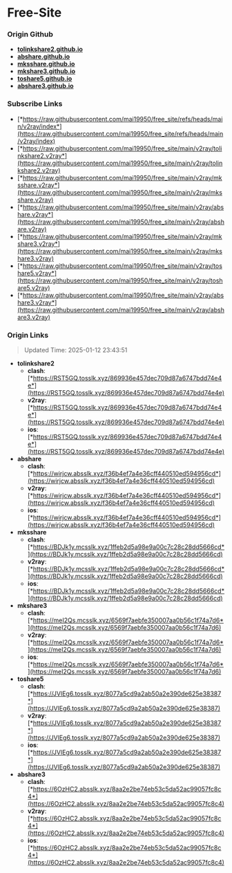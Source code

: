 # Free-Site

### Origin Github

- [**tolinkshare2.github.io**](https://github.com/tolinkshare2/tolinkshare2.github.io)
- [**abshare.github.io**](https://github.com/abshare/abshare.github.io)
- [**mksshare.github.io**](https://github.com/mksshare/mksshare.github.io)
- [**mkshare3.github.io**](https://github.com/mkshare3/mkshare3.github.io)
- [**toshare5.github.io**](https://github.com/toshare5/toshare5.github.io)
- [**abshare3.github.io**](https://github.com/abshare3/abshare3.github.io)

### Subscribe Links

- [*https://raw.githubusercontent.com/mai19950/free_site/refs/heads/main/v2ray/index*](https://raw.githubusercontent.com/mai19950/free_site/refs/heads/main/v2ray/index)
- [*https://raw.githubusercontent.com/mai19950/free_site/main/v2ray/tolinkshare2.v2ray*](https://raw.githubusercontent.com/mai19950/free_site/main/v2ray/tolinkshare2.v2ray)
- [*https://raw.githubusercontent.com/mai19950/free_site/main/v2ray/mksshare.v2ray*](https://raw.githubusercontent.com/mai19950/free_site/main/v2ray/mksshare.v2ray)
- [*https://raw.githubusercontent.com/mai19950/free_site/main/v2ray/abshare.v2ray*](https://raw.githubusercontent.com/mai19950/free_site/main/v2ray/abshare.v2ray)
- [*https://raw.githubusercontent.com/mai19950/free_site/main/v2ray/mkshare3.v2ray*](https://raw.githubusercontent.com/mai19950/free_site/main/v2ray/mkshare3.v2ray)
- [*https://raw.githubusercontent.com/mai19950/free_site/main/v2ray/toshare5.v2ray*](https://raw.githubusercontent.com/mai19950/free_site/main/v2ray/toshare5.v2ray)
- [*https://raw.githubusercontent.com/mai19950/free_site/main/v2ray/abshare3.v2ray*](https://raw.githubusercontent.com/mai19950/free_site/main/v2ray/abshare3.v2ray)

### Origin Links

> Updated Time: 2025-01-12 23:43:51

- **tolinkshare2**
  - **clash**: [*https://RST5GQ.tosslk.xyz/869936e457dec709d87a6747bdd74e4e*](https://RST5GQ.tosslk.xyz/869936e457dec709d87a6747bdd74e4e)
  - **v2ray**: [*https://RST5GQ.tosslk.xyz/869936e457dec709d87a6747bdd74e4e*](https://RST5GQ.tosslk.xyz/869936e457dec709d87a6747bdd74e4e)
  - **ios**: [*https://RST5GQ.tosslk.xyz/869936e457dec709d87a6747bdd74e4e*](https://RST5GQ.tosslk.xyz/869936e457dec709d87a6747bdd74e4e)
- **abshare**
  - **clash**: [*https://wirjcw.absslk.xyz/f36b4ef7a4e36cff440510ed594956cd*](https://wirjcw.absslk.xyz/f36b4ef7a4e36cff440510ed594956cd)
  - **v2ray**: [*https://wirjcw.absslk.xyz/f36b4ef7a4e36cff440510ed594956cd*](https://wirjcw.absslk.xyz/f36b4ef7a4e36cff440510ed594956cd)
  - **ios**: [*https://wirjcw.absslk.xyz/f36b4ef7a4e36cff440510ed594956cd*](https://wirjcw.absslk.xyz/f36b4ef7a4e36cff440510ed594956cd)
- **mksshare**
  - **clash**: [*https://BDJk1y.mcsslk.xyz/1ffeb2d5a98e9a00c7c28c28dd5666cd*](https://BDJk1y.mcsslk.xyz/1ffeb2d5a98e9a00c7c28c28dd5666cd)
  - **v2ray**: [*https://BDJk1y.mcsslk.xyz/1ffeb2d5a98e9a00c7c28c28dd5666cd*](https://BDJk1y.mcsslk.xyz/1ffeb2d5a98e9a00c7c28c28dd5666cd)
  - **ios**: [*https://BDJk1y.mcsslk.xyz/1ffeb2d5a98e9a00c7c28c28dd5666cd*](https://BDJk1y.mcsslk.xyz/1ffeb2d5a98e9a00c7c28c28dd5666cd)
- **mkshare3**
  - **clash**: [*https://meI2Qs.mcsslk.xyz/6569f7aebfe350007aa0b56c1f74a7d6*](https://meI2Qs.mcsslk.xyz/6569f7aebfe350007aa0b56c1f74a7d6)
  - **v2ray**: [*https://meI2Qs.mcsslk.xyz/6569f7aebfe350007aa0b56c1f74a7d6*](https://meI2Qs.mcsslk.xyz/6569f7aebfe350007aa0b56c1f74a7d6)
  - **ios**: [*https://meI2Qs.mcsslk.xyz/6569f7aebfe350007aa0b56c1f74a7d6*](https://meI2Qs.mcsslk.xyz/6569f7aebfe350007aa0b56c1f74a7d6)
- **toshare5**
  - **clash**: [*https://JVlEg6.tosslk.xyz/8077a5cd9a2ab50a2e390de625e38387*](https://JVlEg6.tosslk.xyz/8077a5cd9a2ab50a2e390de625e38387)
  - **v2ray**: [*https://JVlEg6.tosslk.xyz/8077a5cd9a2ab50a2e390de625e38387*](https://JVlEg6.tosslk.xyz/8077a5cd9a2ab50a2e390de625e38387)
  - **ios**: [*https://JVlEg6.tosslk.xyz/8077a5cd9a2ab50a2e390de625e38387*](https://JVlEg6.tosslk.xyz/8077a5cd9a2ab50a2e390de625e38387)
- **abshare3**
  - **clash**: [*https://6OzHC2.absslk.xyz/8aa2e2be74eb53c5da52ac99057fc8c4*](https://6OzHC2.absslk.xyz/8aa2e2be74eb53c5da52ac99057fc8c4)
  - **v2ray**: [*https://6OzHC2.absslk.xyz/8aa2e2be74eb53c5da52ac99057fc8c4*](https://6OzHC2.absslk.xyz/8aa2e2be74eb53c5da52ac99057fc8c4)
  - **ios**: [*https://6OzHC2.absslk.xyz/8aa2e2be74eb53c5da52ac99057fc8c4*](https://6OzHC2.absslk.xyz/8aa2e2be74eb53c5da52ac99057fc8c4)
